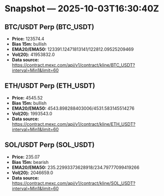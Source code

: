 # Snapshot — 2025-10-03T16:30:40Z

## BTC/USDT Perp (BTC_USDT)
- **Price:** 123574.4
- **Bias 15m:** bullish
- **EMA20/EMA50:** 123391.12471813141/122812.09525209469
- **Vol(20):** 41953832.0
- **Data source:** https://contract.mexc.com/api/v1/contract/kline/BTC_USDT?interval=Min1&limit=60

## ETH/USDT Perp (ETH_USDT)
- **Price:** 4545.52
- **Bias 15m:** bullish
- **EMA20/EMA50:** 4543.898288403006/4531.583145514276
- **Vol(20):** 1993543.0
- **Data source:** https://contract.mexc.com/api/v1/contract/kline/ETH_USDT?interval=Min1&limit=60

## SOL/USDT Perp (SOL_USDT)
- **Price:** 235.07
- **Bias 15m:** bearish
- **EMA20/EMA50:** 235.22993373628918/234.79777099419266
- **Vol(20):** 2046659.0
- **Data source:** https://contract.mexc.com/api/v1/contract/kline/SOL_USDT?interval=Min1&limit=60
